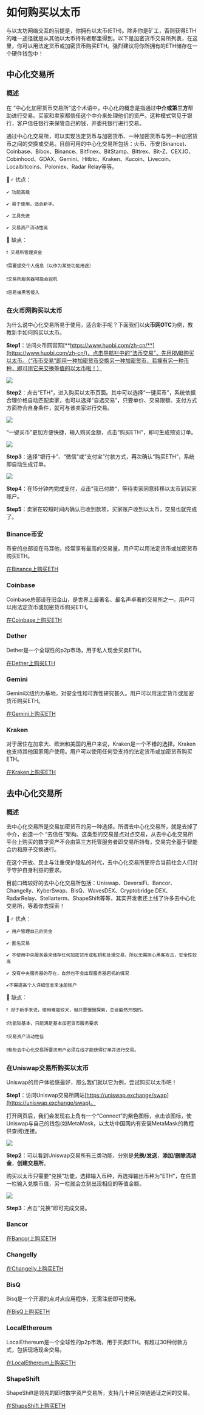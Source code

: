 # 如何购买以太币

与以太坊网络交互的前提是，你拥有以太币\(ETH\)。除非你是矿工，否则获得ETH的唯一途径就是从其他以太币持有者那里得到。以下是加密货币交易所列表，在这里，你可以用法定货币或加密货币购买ETH。强烈建议将你所拥有的ETH储存在一个硬件钱包中！

## 中心化交易所

### 概述

在 “中心化加密货币交易所”这个术语中，中心化的概念是指通过**中介或第三方**帮助进行交易。买家和卖家都信任这个中介来处理他们的资产。这种模式常见于银行，客户信任银行来保管自己的钱，并委托银行进行交易。

通过中心化交易所，可以实现法定货币与加密货币、一种加密货币与另一种加密货币之间的交换或交易。目前可用的中心化交易所包括：火币、币安\(Binance\)、Coinbase、Bibox、Binance、Bitfinex、BitStamp、Bittrex、Bit-Z、CEX.IO、Cobinhood、GDAX、Gemini、Hitbtc、Kraken、Kucoin、Livecoin、Localbitcoins、Poloniex、Radar Relay等等。

🦸♂ 优点：

    ✔ 功能高级

    ✔ 易于使用，适合新手。

    ✔ 工具先进

    ✔ 交易资产流动性高

🎯 缺点：

    ❗ 交易所管理资金

    ❗需要提交个人信息（以作为某些功能用途） 

    ❗交易所服务器可能会宕机

    ❗容易被黑客侵入

### 在火币网购买以太币

为什么说中心化交易所易于使用，适合新手呢？下面我们以**火币网OTC**为例，教教新手如何购买以太币。

**Step1**：访问火币网官网[**https://www.huobi.com/zh-cn/**](https://www.huobi.com/zh-cn/)，点击导航栏中的“法币交易”，先用RMB购买以太币。（“币币交易”即用一种加密货币交换另一种加密货币，若拥有另一种币种，即可用它来交换等值的以太币啦！）

![](../.gitbook/assets/image%20%285%29.png)

**Step2**：点击“ETH”，进入购买以太币页面。其中可以选择“一键买币”，系统依据合理价格自动匹配卖家，也可以选择“自选交易”，只要单价、交易限额、支付方式方面符合自身条件，就可与该卖家进行交易。

![](../.gitbook/assets/image%20%284%29.png)

“一键买币”更加方便快捷，输入购买金额，点击“购买ETH”，即可生成预览订单。

![](../.gitbook/assets/image%20%287%29.png)

**Step3**：选择“银行卡”、“微信”或“支付宝”付款方式，再次确认“购买ETH”，系统即自动生成订单。

![](../.gitbook/assets/image.png)

**Step4**：在15分钟内完成支付，点击“我已付款“，等待卖家同意转移以太币到买家账户。

**Step5**：卖家在较短时间内确认已收到款项，买家账户收到以太币，交易也就完成了。



### Binance币安

币安的总部设在马耳他，经常享有最高的交易量。用户可以用法定货币或加密货币购买ETH。

[在Binance上购买ETH](https://www.binance.com/cn)



### Coinbase

Coinbase总部设在旧金山，是世界上最著名、最名声卓著的交易所之一。用户可以用法定货币或加密货币购买ETH。

[在Coinbase上购买ETH](https://www.coinbase.com/join/527bbccd0c46660a8a00003b)

### 

### Dether

Dether是一个全球性的p2p市场，用于私人现金买卖ETH。

[在Dether上购买ETH](https://dether.io/)

### 

### Gemini

Gemini以纽约为基地，对安全性和可靠性研究甚久。用户可以用法定货币或加密货币购买ETH。

[在Gemini上购买ETH](https://exchange.gemini.com/signin?redirect=edfe9e325ca73aa74a3685965fe35ef67f944570-1571456722582-%2F)

### 

### Kraken

对于居住在加拿大、欧洲和美国的用户来说，Kraken是一个不错的选择。Kraken也支持其他国家用户使用。用户可以使用任何受支持的法定货币或加密货币购买ETH。

[在Kraken上购买ETH](https://www.kraken.com/)

## 去中心化交易所

### 概述

去中心化交易所是交易加密货币的另一种选择。所谓去中心化交易所，就是去掉了中介，创造一个 “去信任”架构。这类型的交易是点对点交易，从去中心化交易所平台上购买的数字资产不会由第三方托管服务者即交易所持有，交易完全基于智能合约和原子交换进行。

在这个开放、民主与注重保护隐私的时代，去中心化交易所更符合当前社会人们对于守护自身利益的要求。

目前口碑较好的去中心化交易所包括：Uniswap、DeversiFi、Bancor、Changelly、KyberSwap、BisQ、WavesDEX、Cryptobridge DEX、RadarRelay、Stellarterm、ShapeShift等等，其实开发者还上线了许多去中心化交易所，等着你去探索！

🦸♂ 优点：

    ✔ 用户管理自己的资金

    ✔ 匿名交易

    ✔ 不使用中央服务器来储存任何加密货币或私钥和处理交易，所以无需担心黑客攻击，安全性较高

    ✔ 没有中央服务器的存在，自然也不会出现服务器宕机的情况

    ✔不需提高个人详细信息来注册账户

🎯 缺点：

    ❗ 对于新手来说，使用难度较大，但只要慢慢探索，总会豁然开朗的。

    ❗功能较基本，只能满足基本加密货币服务要求

    ❗交易资产流动性低

    ❗有些去中心化交易所要求用户必须在线才能获得订单并进行交易。

### 在Uniswap交易所购买以太币

Uniswap的用户体验感最好，那么我们就以它为例，尝试购买以太币吧！

**Step1**：访问Uniswap交易所网站[https://uniswap.exchange/swap](https://uniswap.exchange/swap)。

打开网页后，我们会发现右上角有一个“Connect”的紫色图标，点击该图标，使Uniswap与自己的钱包\(如MetaMask，以太坊中国网内有安装MetaMask的教程供查阅\)连接。

![](../.gitbook/assets/image%20%2816%29.png)

**Step2**：可以看到Uniswap交易所有三类功能，分别是**兑换/发送**，**添加/删除流动金**，**创建交易所**。

购买以太币只需要“兑换”功能，选择输入币种，再选择输出币种为“ETH”，在任意一栏输入兑换币值，另一栏就会立刻出现相应的等值金额。

![](../.gitbook/assets/image%20%283%29.png)

**Step3**：点击”兑换”即可完成交易。

### 

### Bancor

[在Bancor上购买ETH](https://www.bancor.network/)

### 

### Changelly

[在Changelly上购买ETH](https://changelly.com/)

### 

### BisQ

Bisq是一个开源的点对点应用程序，无需注册即可使用。

[在BisQ上购买ETH](https://bisq.network/)

### 

### LocalEthereum

LocalEthereum是一个全球性的p2p市场，用于买卖ETH。有超过30种付款方式，包括现场现金交易。

[在LocalEthereum上购买ETH](https://localethereum.com/)

### 

### ShapeShift

ShapeShift是领先的即时数字资产交易所，支持几十种区块链通证之间的交易。

[在ShapeShift上购买ETH](https://shapeshift.io/#/coins)

